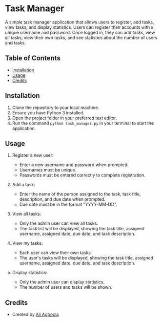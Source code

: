 # Task Manager

A simple task manager application that allows users to register, add tasks, view tasks, and display statistics. Users can register their accounts with a unique username and password. Once logged in, they can add tasks, view all tasks, view their own tasks, and see statistics about the number of users and tasks.

## Table of Contents
- [Installation](#installation)
- [Usage](#usage)
- [Credits](#credits)

## Installation
1. Clone the repository to your local machine.
2. Ensure you have Python 3 installed.
3. Open the project folder in your preferred text editor.
4. Run the command `python task_manager.py` in your terminal to start the application.

## Usage
1. Register a new user:
   - Enter a new username and password when prompted.
   - Usernames must be unique.
   - Passwords must be entered correctly to complete registration.

2. Add a task:
   - Enter the name of the person assigned to the task, task title, description, and due date when prompted.
   - Due date must be in the format "YYYY-MM-DD".
   
3. View all tasks:
   - Only the admin user can view all tasks.
   - The task list will be displayed, showing the task title, assigned username, assigned date, due date, and task description.

4. View my tasks:
   - Each user can view their own tasks.
   - The user's tasks will be displayed, showing the task title, assigned username, assigned date, due date, and task description.

5. Display statistics:
   - Only the admin user can display statistics.
   - The number of users and tasks will be shown.

## Credits
- Created by [Ali Agboola](https://github.com/sage-ali)
